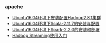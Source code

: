 ### apache

- [Ubuntu16.04环境下安装配置Hadoop2.8.1集群](./apache/installing-hadoop2.8.1-on-ubuntu.md)
- [Ubuntu16.04环境下Scala-2.11.7的安装与配置](./apache/installing-scala2.11.7-on-ubuntu.md)
- [Ubuntu16.04环境下Spark-2.2.0的安装和部署](./apache/installing-spark2.2.0-on-ubuntu.md)
- [Hadoop Streaming使用入门](./apache/usage-of-hadoop-streaming.md)

